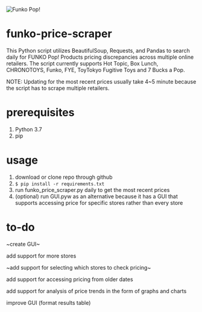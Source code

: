 ![Funko Pop!](http://diskingdom.com/wp-content/uploads/2015/01/pop-vinyls-vault-banner-1024x401.jpg)

# funko-price-scraper
This Python script utilizes BeautifulSoup, Requests, and Pandas to search daily for FUNKO Pop! Products pricing discrepancies across multiple online retailers. The script currently supports Hot Topic, Box Lunch, CHRONOTOYS, Funko, FYE, ToyTokyo Fugitive Toys and 7 Bucks a Pop.

NOTE: Updating for the most recent prices usually take 4~5 minute because the script has to scrape multiple retailers.

# prerequisites
1. Python 3.7
2. pip

# usage
1. download or clone repo through github
2. `$ pip install -r requirements.txt`
3. run funko_price_scraper.py daily to get the most recent prices
4. (optional) run GUI.pyw as an alternative because it has a GUI that supports accessing price for specific stores rather than every store
   
# to-do
~create GUI~

add support for more stores

~add support for selecting which stores to check pricing~

add support for accessing pricing from older dates

add support for analysis of price trends in the form of graphs and charts

improve GUI (format results table)
